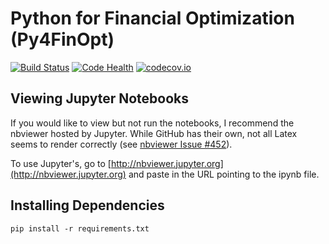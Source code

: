 # Python for Financial Optimization (Py4FinOpt)

[![Build Status](https://travis-ci.org/jamlamberti/Py4FinOpt.svg?branch=master)](https://travis-ci.org/jamlamberti/Py4FinOpt) [![Code Health](https://landscape.io/github/jamlamberti/Py4FinOpt/master/landscape.svg?style=flat)](https://landscape.io/github/jamlamberti/Py4FinOpt/master) [![codecov.io](https://codecov.io/github/jamlamberti/Py4FinOpt/coverage.svg?branch=master)](https://codecov.io/github/jamlamberti/Py4FinOpt?branch=master)

## Viewing Jupyter Notebooks

If you would like to view but not run the notebooks, I recommend the nbviewer hosted by Jupyter. While GitHub has their own, not all Latex seems to render correctly (see [nbviewer Issue #452](https://github.com/jupyter/nbviewer/issues/452)). 

To use Jupyter's, go to [http://nbviewer.jupyter.org](http://nbviewer.jupyter.org) and paste in the URL pointing to the ipynb file. 

## Installing Dependencies

```{r, engine='bash'}
pip install -r requirements.txt
```

